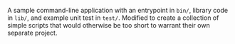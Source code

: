 A sample command-line application with an entrypoint in `bin/`, library code
in `lib/`, and example unit test in `test/`.  Modified to create a collection
of simple scripts that would otherwise be too short to warrant their own
separate project.

